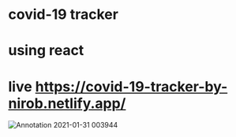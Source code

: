 # covid-19 tracker
# using react 
# live https://covid-19-tracker-by-nirob.netlify.app/
![Annotation 2021-01-31 003944](https://user-images.githubusercontent.com/64266026/106365032-15931080-635d-11eb-920c-e0a8ce6757a8.png)

